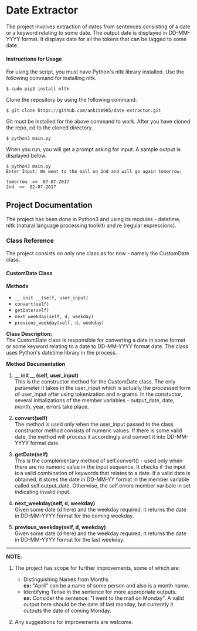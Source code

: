 # Date Extractor

The project involves extraction of dates from sentences consisting of a date or a keyword relating to some date. The output date is displayed in DD-MM-YYYY format. It displays date for all the tokens that can be tagged to some date.

#### Instructions for Usage 
For using the script, you must have Python's nltk library installed. Use the following command for installing nltk.  
   
    $ sudo pip3 install nltk
    
Clone the repository by using the following command:

    $ git clone https://github.com/ankit0905/date-extractor.git

Git must be installed for the above command to work.
After you have cloned the repo, cd to the cloned directory.

    $ python3 main.py 

When you run, you will get a prompt asking for input. A sample output is displayed below.

	$ python3 main.py
    Enter Input: We went to the mall on 2nd and will go again tomorrow.
    
	tomorrow  =>  07-07-2017
	2nd  =>  02-07-2017
    


## Project Documentation

The project has been done in Python3 and using its modules - datetime, nltk (natural language processing toolkit) and re (regular expressions). 

### Class Reference

The project consists on only one class as for now - namely the CustomDate class.

#### CustomDate Class

**Methods**  
* `__ init __(self, user_input)`
* `convert(self)`
* `getDate(self)`
* `next_weekday(self, d, weekday)`
* `previous_weekday(self, d, weekday)`

**Class Description:**  
The CustomDate class is responsible for converting a date in some format or some keyword relating to a date to DD-MM-YYYY format date. The class uses Python's datetime library in the process.


**Method Documentation**  
1. **__ init __ (self, user_input)**  
   This is the constructor method for the CustomDate class. The only parameter it takes in the user_input which is actually the processed form of user_input after using tokenization and n-grams. In the constuctor, several initializations of the member variables - output_date, date, month, year, errors take place.
   
2. **convert(self)**  
   The method is used only when the user_input passed to the class constructor method consists of numeric values. If there is some valid date, the method will process it accordingly and convert it into DD-MM-YYYY format date.
   
3. **getDate(self)**  
   This is the complementary method of self.convert() - used only when there are no numeric value in the input sequence. It checks if the input is a valid combination of keywords that relates to a date. If a valid date is obtained, it stores the date in DD-MM-YY format in the member variable called self.output_date. Otherwise, the self.errors member varibale in set indicating invalid input.
   
4. **next_weekday(self, d, weekday)**  
   Given some date (d here) and the weekday required, it returns the date in DD-MM-YYYY format for the coming weekday.
   
5. **previous_weekday(self, d, weekday)**  
   Given some date (d here) and the weekday required, it returns the date in DD-MM-YYYY format for the last weekday.
   
___

**NOTE**:
1. The project has scope for further improvements, some of which are:
	* Distinguishing Names from Months  
	  **ex:** "April" can be a name of some person and also is a month name.  
    * Identifying Tense in the sentence for more appropriate outputs.  
      **ex:** Consider the sentence: "I went to the mall on Monday". A valid output here should be the date of last monday, but currently it outputs the date of coming Monday.

2. Any suggestions for improvements are welcome.
